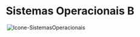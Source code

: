 
#  &nbsp; &nbsp; &nbsp; &nbsp; &nbsp; &nbsp; &nbsp; &nbsp; &nbsp; &nbsp; &nbsp; Sistemas Operacionais B 

<span style="display:block;text-align:center">![Icone-SistemasOperacionais](https://user-images.githubusercontent.com/38138765/89539951-c9627b80-d7d2-11ea-8e75-ccb3af0b38b5.png)
